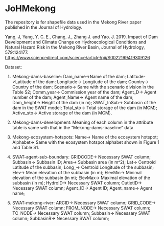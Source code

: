 # JoHMekong
The repository is for shapefile data used in the Mekong River paper published in the Journal of Hydrology.

Yang, J, Yang, Y. C. E., Chang, J., Zhang J. and Yao. J. 2019. Impact of Dam Development and Climate Change on Hydroecological Conditions and Natural Hazard Risk in the Mekong River Basin, Journal of Hydrology, 579:124177.
https://www.sciencedirect.com/science/article/pii/S0022169419309126

Dataset:
1. Mekong-dams-baseline:
Dam_name->Name of the dam;
Latitude->Latitude of the dam;
Longitude->	Longitude of the dam;
Country->	Country of the dam;
Scenario->	Same with the scenario division in the Table S2;
Comm_year->	Commission year of the dam;
Agent_D->	Agent number of the dam;
Agent_Name->	Agent name of the dam;
Dam_height->	Height of the dam (in m);
SWAT_InSub->	Subbasin of the dam in the SWAT model;
Total_sto->	Total storage of the dam (in MCM);
Active_sto->	Active storage of the dam (in MCM).

2. Mekong-dams-development:
Meaning of each column in the attribute table is same with that in the “Mekong-dams-baseline” data.

3. Mekong-ecosystem-hotspots:
Name->	Name of the ecosystem hotspot;
Alphabet->	Same with the ecosystem hotspot alphabet shown in Figure 1 and Table S1.

4. SWAT-agent-sub-boundary:
GRIDCODE->	Necessary SWAT column;
Subbasin->	Subbasin ID;
Area->	Subbasin area (in m^2);
Lat->	Centroid Latitude of the subbasin;
Long_->	Centroid Longitude of the subbasin;
Elev->	Mean elevation of the subbasin (in m);
ElevMin->	Minimal elevation of the subbasin (in m);
ElevMax->	Maximal elevation of the subbasin (in m);
HydroID->	Necessary SWAT column;
OutletID->	Necessary SWAT column;
Agent_ID->	Agent ID;
Agent_name->	Agent name;

5. SWAT-mekong-river:
ARCID->	Necessary SWAT column;
GRID_CODE->	Necessary SWAT column;
FROM_NODE->	Necessary SWAT column;
TO_NODE->	Necessary SWAT column;
Subbasin->	Necessary SWAT column;
SubbasinR->	Necessary SWAT column;
